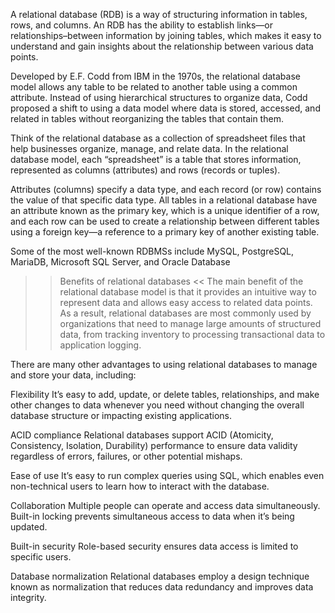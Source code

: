 A relational database (RDB) is a way of structuring information in tables, rows, and columns. An RDB has the ability to establish links—or relationships–between information by joining tables, which makes it easy to understand and gain insights about the relationship between various data points. 

Developed by E.F. Codd from IBM in the 1970s, the relational database model allows any table to be related to another table using a common attribute. Instead of using hierarchical structures to organize data, Codd proposed a shift to using a data model where data is stored, accessed, and related in tables without reorganizing the tables that contain them. 

Think of the relational database as a collection of spreadsheet files that help businesses organize, manage, and relate data. In the relational database model, each “spreadsheet” is a table that stores information, represented as columns (attributes) and rows (records or tuples). 

Attributes (columns) specify a data type, and each record (or row) contains the value of that specific data type. All tables in a relational database have an attribute known as the primary key, which is a unique identifier of a row, and each row can be used to create a relationship between different tables using a foreign key—a reference to a primary key of another existing table.

Some of the most well-known RDBMSs include MySQL, PostgreSQL, MariaDB, Microsoft SQL Server, and Oracle Database

>> Benefits of relational databases <<
The main benefit of the relational database model is that it provides an intuitive way to represent data and allows easy access to related data points. As a result, relational databases are most commonly used by organizations that need to manage large amounts of structured data, from tracking inventory to processing transactional data to application logging. 

There are many other advantages to using relational databases to manage and store your data, including: 

Flexibility
It’s easy to add, update, or delete tables, relationships, and make other changes to data whenever you need without changing the overall database structure or impacting existing applications.

ACID compliance
Relational databases support ACID (Atomicity, Consistency, Isolation, Durability) performance to ensure data validity regardless of errors, failures, or other potential mishaps.

Ease of use
It’s easy to run complex queries using SQL, which enables even non-technical users to learn how to interact with the database.

Collaboration
Multiple people can operate and access data simultaneously. Built-in locking prevents simultaneous access to data when it’s being updated. 

Built-in security
Role-based security ensures data access is limited to specific users.

Database normalization
Relational databases employ a design technique known as normalization that reduces data redundancy and improves data integrity. 